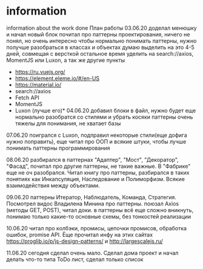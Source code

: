 # information
information about the work done
План работы 
03.06.20
доделал менюшку и начал новый блок
почитал про паттерны проектирования, ничего не понял, но очень интересно
чтобы нормально понимать паттерны, нужно получше разобраться в классах и объектах
думаю выделить на это 4-5 дней, совмещая с версткой
остальное время уделить на search://axios, MomentJS или Luxon, а так же другие пункты
* https://ru.vuejs.org/
* https://element.eleme.io/#/en-US
* https://material.io/
* search://axios
* Fetch API
* MomentJS
* Luxon (лучше его)*
04.06.20
добавил блоки в файл, нужно будет еще нормально разобратся со стилями и убрать косяки
паттерны очень тяжелы для понимания, не хватает базы

07.06.20
поигрался с Luxon, подправил некоторые стили(еще дофига нужно поправить), еще читал про ООП и всякие штуки, чтобы лучше понимать паттерны программирования

08.06.20
разбирался в паттернах "Адаптер", "Мост", "Декоратор", "Фасад", почитал про другие паттерны, не такие важные. В "Фабрике" еще не оч разобрался.
Читал книгу про паттерны, разбирался в таких понятиях как Инкапсуляция, Наследование и Полиморфизм. Всякие взаимодействия между объектами.

09.06.20
паттерны Итератор, Наблюдатель, Команда, Стратегия. Посмотрел видос Владилена Минина про паттерны.
поюзал Axios (методы GET, POST), читал доки. 
в паттерны всё еще сложно вникнуть, понимаю только какие-то основные схемы, без тонкостей реализации

10.06.20
читал про колбэки, промисы, цепочки промисов, обработка ошибок, promise API. Ёще прочитал инфу на этих сайтах https://proglib.io/p/js-design-patterns/ и http://largescalejs.ru/

11.06.20
сегодня сделал очень мало. Сделал дома проект и начал делать что-то типа ToDo лист, сделал только список
